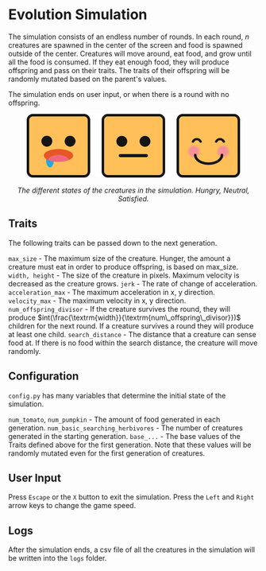 # Evolution Simulation
The simulation consists of an endless number of rounds. In each round, $n$ creatures are spawned in the center of the screen and food is spawned outside of the center. Creatures will move around, eat food, and grow until all the food is consumed. If they eat enough food, they will produce offspring and pass on their traits. The traits of their offspring will be randomly mutated based on the parent's values. 

The simulation ends on user input, or when there is a round with no offspring. 

<p align="center">
  <img src="./assets/creature_states.png" width = 430>
</p>
<center>

*The different states of the creatures in the simulation. Hungry, Neutral, Satisfied.*

</center>

## Traits

The following traits can be passed down to the next generation.

`max_size` - The maximum size of the creature. Hunger, the amount a creature must eat in order to produce offspring, is based on max_size. 
`width, height` - The size of the creature in pixels. Maximum velocity is decreased as the creature grows. 
`jerk` - The rate of change of acceleration.
`acceleration_max` - The maximum acceleration in x, y direction. 
`velocity_max` - The maximum velocity in x, y direction. 
`num_offspring_divisor` - If the creature survives the round, they will produce $int(\frac{\textrm{width}}{\textrm{num\_offspring\_divisor}})$ children for the next round.  If a creature survives a round they will produce at least one child. 
`search_distance` - The distance that a creature can sense food at. If there is no food within the search distance, the creature will move randomly. 

## Configuration 
`config.py` has many variables that determine the initial state of the simulation. 

`num_tomato`, `num_pumpkin` - The amount of food generated in each generation. 
`num_basic_searching_herbivores` - The number of creatures generated in the starting generation. 
`base_...` - The base values of the Traits defined above for the first generation. Note that these values will be randomly mutated even for the first generation of creatures.

## User Input
Press `Escape` or the `X` button to exit the simulation. Press the `Left` and `Right` arrow keys to change the game speed. 

## Logs
After the simulation ends, a csv file of all the creatures in the simulation will be written into the `logs` folder. 